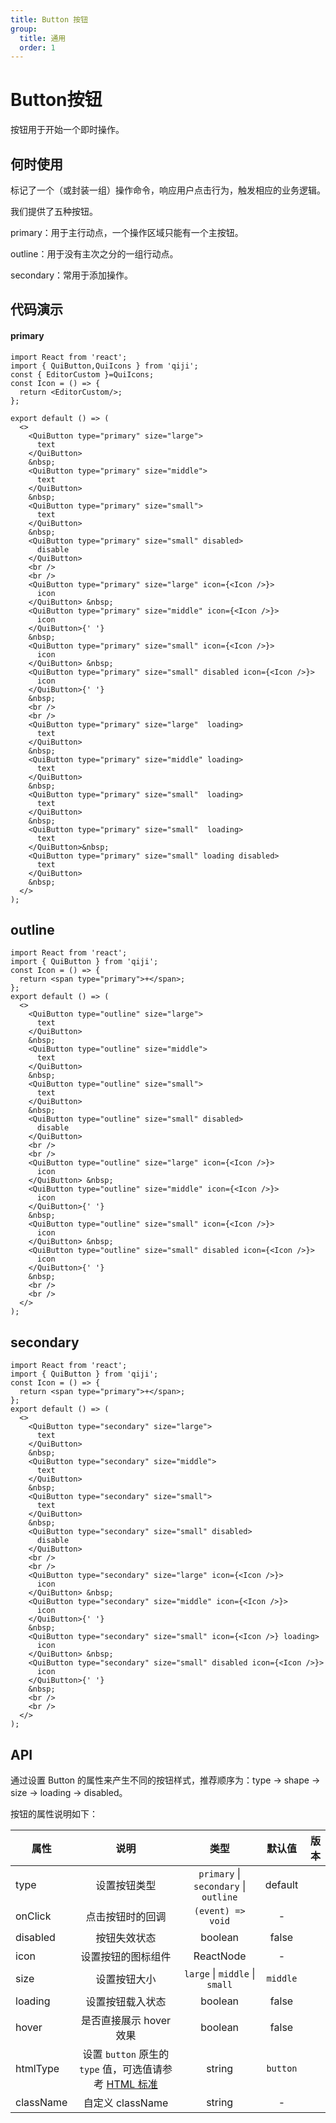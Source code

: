 ```yaml
---
title: Button 按钮
group:
  title: 通用
  order: 1
---
```


# Button按钮
按钮用于开始一个即时操作。
## 何时使用
标记了一个（或封装一组）操作命令，响应用户点击行为，触发相应的业务逻辑。

我们提供了五种按钮。

primary：用于主行动点，一个操作区域只能有一个主按钮。

outline：用于没有主次之分的一组行动点。

secondary：常用于添加操作。

## 代码演示

#### primary

```tsx
import React from 'react';
import { QuiButton,QuiIcons } from 'qiji';
const { EditorCustom }=QuiIcons;
const Icon = () => {
  return <EditorCustom/>;
};

export default () => (
  <>
    <QuiButton type="primary" size="large">
      text
    </QuiButton>
    &nbsp;
    <QuiButton type="primary" size="middle">
      text
    </QuiButton>
    &nbsp;
    <QuiButton type="primary" size="small">
      text
    </QuiButton>
    &nbsp;
    <QuiButton type="primary" size="small" disabled>
      disable
    </QuiButton>
    <br />
    <br />
    <QuiButton type="primary" size="large" icon={<Icon />}>
      icon
    </QuiButton> &nbsp;
    <QuiButton type="primary" size="middle" icon={<Icon />}>
      icon
    </QuiButton>{' '}
    &nbsp;
    <QuiButton type="primary" size="small" icon={<Icon />}>
      icon
    </QuiButton> &nbsp;
    <QuiButton type="primary" size="small" disabled icon={<Icon />}>
      icon
    </QuiButton>{' '}
    &nbsp;
    <br />
    <br />
    <QuiButton type="primary" size="large"  loading>
      text
    </QuiButton>
    &nbsp;
    <QuiButton type="primary" size="middle" loading>
      text
    </QuiButton>
    &nbsp;
    <QuiButton type="primary" size="small"  loading>
      text
    </QuiButton>
    &nbsp;
    <QuiButton type="primary" size="small"  loading>
      text
    </QuiButton>&nbsp;
    <QuiButton type="primary" size="small" loading disabled>
      text
    </QuiButton>
    &nbsp;
  </>
);
```

## outline

```tsx
import React from 'react';
import { QuiButton } from 'qiji';
const Icon = () => {
  return <span type="primary">+</span>;
};
export default () => (
  <>
    <QuiButton type="outline" size="large">
      text
    </QuiButton>
    &nbsp;
    <QuiButton type="outline" size="middle">
      text
    </QuiButton>
    &nbsp;
    <QuiButton type="outline" size="small">
      text
    </QuiButton>
    &nbsp;
    <QuiButton type="outline" size="small" disabled>
      disable
    </QuiButton>
    <br />
    <br />
    <QuiButton type="outline" size="large" icon={<Icon />}>
      icon
    </QuiButton> &nbsp;
    <QuiButton type="outline" size="middle" icon={<Icon />}>
      icon
    </QuiButton>{' '}
    &nbsp;
    <QuiButton type="outline" size="small" icon={<Icon />}>
      icon
    </QuiButton> &nbsp;
    <QuiButton type="outline" size="small" disabled icon={<Icon />}>
      icon
    </QuiButton>{' '}
    &nbsp;
    <br />
    <br />
  </>
);
```

## secondary

```tsx
import React from 'react';
import { QuiButton } from 'qiji';
const Icon = () => {
  return <span type="primary">+</span>;
};
export default () => (
  <>
    <QuiButton type="secondary" size="large">
      text
    </QuiButton>
    &nbsp;
    <QuiButton type="secondary" size="middle">
      text
    </QuiButton>
    &nbsp;
    <QuiButton type="secondary" size="small">
      text
    </QuiButton>
    &nbsp;
    <QuiButton type="secondary" size="small" disabled>
      disable
    </QuiButton>
    <br />
    <br />
    <QuiButton type="secondary" size="large" icon={<Icon />}>
      icon
    </QuiButton> &nbsp;
    <QuiButton type="secondary" size="middle" icon={<Icon />}>
      icon
    </QuiButton>{' '}
    &nbsp;
    <QuiButton type="secondary" size="small" icon={<Icon />} loading>
      icon
    </QuiButton> &nbsp;
    <QuiButton type="secondary" size="small" disabled icon={<Icon />}>
      icon
    </QuiButton>{' '}
    &nbsp;
    <br />
    <br />
  </>
);
```

## API

通过设置 Button 的属性来产生不同的按钮样式，推荐顺序为：type -> shape -> size -> loading -> disabled。

按钮的属性说明如下：

| 属性      |                                                                 说明                                                                 |                 类型                  |  默认值  | 版本 |
| --------- | :----------------------------------------------------------------------------------------------------------------------------------: | :-----------------------------------: | :------: | ---: |
| type      |     设置按钮类型     | `primary` \| `secondary` \| `outline` | default  |      |
| onClick   |  点击按钮时的回调   |           `(event) => void`           |    -     |      |
| disabled  |     按钮失效状态    |                boolean                |  false   |      |
| icon      |    设置按钮的图标组件    |               ReactNode               |    -     |      |
| size      |   设置按钮大小  |    `large` \| `middle` \| `small`     | `middle` |      |  | - |  |
| loading   |   设置按钮载入状态   |                boolean                |  false   |      |
| hover     |    是否直接展示 hover 效果  |                boolean                |  false   |      |
| htmlType  | 设置 `button` 原生的 `type` 值，可选值请参考 [HTML 标准](https://developer.mozilla.org/en-US/docs/Web/HTML/Element/button#attr-type) |              string                 | `button` |      |
| className |     自定义 className   |     string   |    -     |      |
